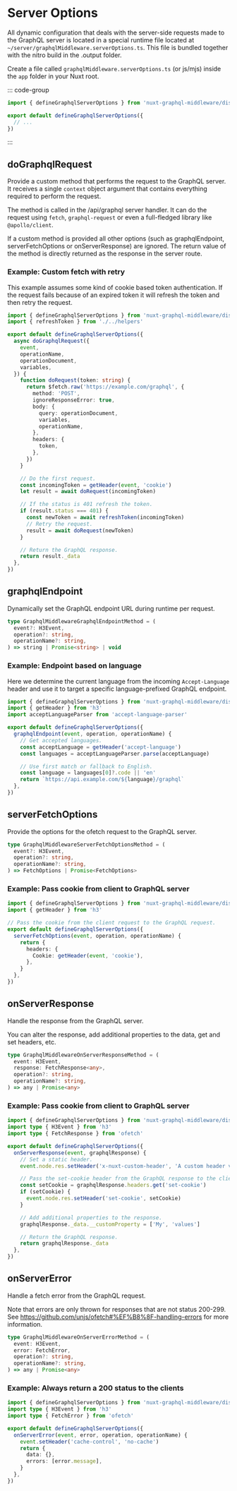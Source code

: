 # Server Options

All dynamic configuration that deals with the server-side requests made to the
GraphQL server is located in a special runtime file located at
`~/server/graphqlMiddleware.serverOptions.ts`. This file is bundled together
with the nitro build in the .output folder.

Create a file called `graphqlMiddleware.serverOptions.ts` (or js/mjs) inside the
`app` folder in your Nuxt root.

::: code-group

```typescript [~/server/graphqlMiddleware.serverOptions.ts]
import { defineGraphqlServerOptions } from 'nuxt-graphql-middleware/dist/runtime/serverOptions'

export default defineGraphqlServerOptions({
  // ...
})
```

:::

## doGraphqlRequest

Provide a custom method that performs the request to the GraphQL server. It
receives a single `context` object argument that contains everything required to
perform the request.

The method is called in the /api/graphql server handler. It can do the request
using `fetch`, `graphql-request` or even a full-fledged library like
`@apollo/client`.

If a custom method is provided all other options (such as graphqlEndpoint,
serverFetchOptions or onServerResponse) are ignored. The return value of the
method is directly returned as the response in the server route.

### Example: Custom fetch with retry

This example assumes some kind of cookie based token authentication. If the
request fails because of an expired token it will refresh the token and then
retry the request.

```typescript
import { defineGraphqlServerOptions } from 'nuxt-graphql-middleware/dist/runtime/serverOptions'
import { refreshToken } from './../helpers'

export default defineGraphqlServerOptions({
  async doGraphqlRequest({
    event,
    operationName,
    operationDocument,
    variables,
  }) {
    function doRequest(token: string) {
      return $fetch.raw('https://example.com/graphql', {
        method: 'POST',
        ignoreResponseError: true,
        body: {
          query: operationDocument,
          variables,
          operationName,
        },
        headers: {
          token,
        },
      })
    }

    // Do the first request.
    const incomingToken = getHeader(event, 'cookie')
    let result = await doRequest(incomingToken)

    // If the status is 401 refresh the token.
    if (result.status === 401) {
      const newToken = await refreshToken(incomingToken)
      // Retry the request.
      result = await doRequest(newToken)
    }

    // Return the GraphQL response.
    return result._data
  },
})
```

## graphqlEndpoint

Dynamically set the GraphQL endpoint URL during runtime per request.

```typescript
type GraphqlMiddlewareGraphqlEndpointMethod = (
  event?: H3Event,
  operation?: string,
  operationName?: string,
) => string | Promise<string> | void
```

### Example: Endpoint based on language

Here we determine the current language from the incoming `Accept-Language`
header and use it to target a specific language-prefixed GraphQL endpoint.

```typescript
import { defineGraphqlServerOptions } from 'nuxt-graphql-middleware/dist/runtime/serverOptions'
import { getHeader } from 'h3'
import acceptLanguageParser from 'accept-language-parser'

export default defineGraphqlServerOptions({
  graphqlEndpoint(event, operation, operationName) {
    // Get accepted languages.
    const acceptLanguage = getHeader('accept-language')
    const languages = acceptLanguageParser.parse(acceptLanguage)

    // Use first match or fallback to English.
    const language = languages[0]?.code || 'en'
    return `https://api.example.com/${language}/graphql`
  },
})
```

## serverFetchOptions

Provide the options for the ofetch request to the GraphQL server.

```typescript
type GraphqlMiddlewareServerFetchOptionsMethod = (
  event?: H3Event,
  operation?: string,
  operationName?: string,
) => FetchOptions | Promise<FetchOptions>
```

### Example: Pass cookie from client to GraphQL server

```typescript
import { defineGraphqlServerOptions } from 'nuxt-graphql-middleware/dist/runtime/serverOptions'
import { getHeader } from 'h3'

// Pass the cookie from the client request to the GraphQL request.
export default defineGraphqlServerOptions({
  serverFetchOptions(event, operation, operationName) {
    return {
      headers: {
        Cookie: getHeader(event, 'cookie'),
      },
    }
  },
})
```

## onServerResponse

Handle the response from the GraphQL server.

You can alter the response, add additional properties to the data, get and set
headers, etc.

```typescript
type GraphqlMiddlewareOnServerResponseMethod = (
  event: H3Event,
  response: FetchResponse<any>,
  operation?: string,
  operationName?: string,
) => any | Promise<any>
```

### Example: Pass cookie from client to GraphQL server

```typescript
import { defineGraphqlServerOptions } from 'nuxt-graphql-middleware/dist/runtime/serverOptions'
import type { H3Event } from 'h3'
import type { FetchResponse } from 'ofetch'

export default defineGraphqlServerOptions({
  onServerResponse(event, graphqlResponse) {
    // Set a static header.
    event.node.res.setHeader('x-nuxt-custom-header', 'A custom header value')

    // Pass the set-cookie header from the GraphQL response to the client.
    const setCookie = graphqlResponse.headers.get('set-cookie')
    if (setCookie) {
      event.node.res.setHeader('set-cookie', setCookie)
    }

    // Add additional properties to the response.
    graphqlResponse._data.__customProperty = ['My', 'values']

    // Return the GraphQL response.
    return graphqlResponse._data
  },
})
```

## onServerError

Handle a fetch error from the GraphQL request.

Note that errors are only thrown for responses that are not status 200-299. See
https://github.com/unjs/ofetch#%EF%B8%8F-handling-errors for more information.

```typescript
type GraphqlMiddlewareOnServerErrorMethod = (
  event: H3Event,
  error: FetchError,
  operation?: string,
  operationName?: string,
) => any | Promise<any>
```

### Example: Always return a 200 status to the clients

```typescript
import { defineGraphqlServerOptions } from 'nuxt-graphql-middleware/dist/runtime/serverOptions'
import type { H3Event } from 'h3'
import type { FetchError } from 'ofetch'

export default defineGraphqlServerOptions({
  onServerError(event, error, operation, operationName) {
    event.setHeader('cache-control', 'no-cache')
    return {
      data: {},
      errors: [error.message],
    }
  },
})
```

